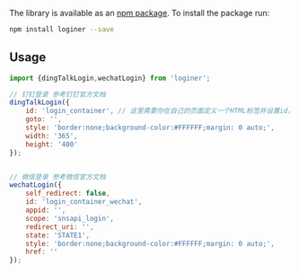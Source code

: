 The library is available as an [npm package](https://www.npmjs.com/package/loginer?activeTab=readme).
To install the package run:


```bash
npm install loginer --save
```

## Usage

```jsx
import {dingTalkLogin,wechatLogin} from 'loginer';

// 钉钉登录 参考钉钉官方文档 
dingTalkLogin({
    id: 'login_container', // 这里需要你在自己的页面定义一个HTML标签并设置id，例如<div id="login_container"></div>或<span id="login_container"></span>
    goto: '',
    style: 'border:none;background-color:#FFFFFF;margin: 0 auto;',
    width: '365',
    height: '400'
});


// 微信登录 参考微信官方文档 
wechatLogin({
    self_redirect: false,
    id: 'login_container_wechat',
    appid: '',
    scope: 'snsapi_login',
    redirect_uri: '',
    state: 'STATE1',
    style: 'border:none;background-color:#FFFFFF;margin: 0 auto;',
    href: ''
});

